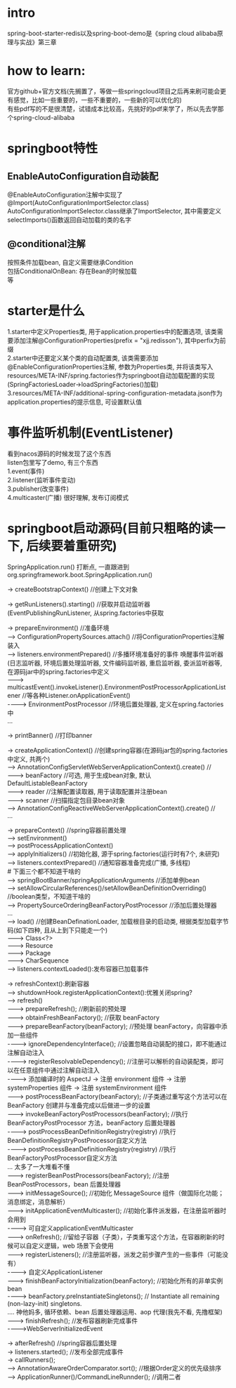   
# intro  
spring-boot-starter-redis以及spring-boot-demo是《spring cloud alibaba原理与实战》第三章    
  
  
# how to learn:  
官方github+官方文档(先搁置了，等做一些springcloud项目之后再来刷可能会更有感觉，比如一些重要的，一些不重要的，一些新的可以优化的)  
有些pdf写的不是很清楚，试错成本比较高，先挑好的pdf来学了，所以先去学那个spring-cloud-alibaba  
  
  
# springboot特性  
  
## EnableAutoConfiguration自动装配  
@EnableAutoConfiguration注解中实现了@Import(AutoConfigurationImportSelector.class)  
AutoConfigurationImportSelector.class继承了ImportSelector, 其中需要定义selectImports()函数返回自动加载的类的名字    
  
## @conditional注解  
按照条件加载bean, 自定义需要继承Condition    
包括ConditionalOnBean: 存在Bean的时候加载    
等    
  
# starter是什么    
1.starter中定义Properties类, 用于application.properties中的配置选项, 该类需要添加注解@ConfigurationProperties(prefix = "xjj.redisson"), 其中perfix为前缀    
2.starter中还要定义某个类的自动配置类, 该类需要添加@EnableConfigurationProperties注解, 参数为Properties类, 并将该类写入resources/META-INF/spring.factories作为springboot自动加载配置的实现(SpringFactoriesLoader->loadSpringFactories()加载)    
3.resources/META-INF/additional-spring-configuration-metadata.json作为application.properties的提示信息, 可设置默认值    
  
# 事件监听机制(EventListener)  
看到nacos源码的时候发现了这个东西  
listen包里写了demo, 有三个东西  
1.event(事件)  
2.listener(监听事件变动)  
3.publisher(改变事件)  
4.multicaster(广播)
很好理解, 发布订阅模式  
  
  
# springboot启动源码(目前只粗略的读一下, 后续要着重研究)  
SpringApplication.run() 打断点, 一直跟进到org.springframework.boot.SpringApplication.run()  
  
-> createBootstrapContext() //创建上下文对象  
  
-> getRunListeners().starting() //获取并启动监听器(EventPublishingRunListener, 从spring.factories中获取  
  
-> prepareEnvironment() //准备环境  
    --> ConfigurationPropertySources.attach() //将ConfigurationProperties注解装入  
    --> listeners.environmentPrepared() //多播环境准备好的事件 唤醒事件监听器(日志监听器, 环境后置处理监听器, 文件编码监听器, 重启监听器, 委派监听器等, 在源码jar中的spring.factories中定义  
        ---> multicastEvent().invokeListener().EnvironmentPostProcessorApplicationListener //等各种Listener.onApplicationEvent()  
            ----> EnvironmentPostProcessor //环境后置处理器, 定义在spring.factories中  
    ...  
  
-> printBanner() //打印banner  
  
-> createApplicationContext() //创建spring容器(在源码jar包的spring.factories中定义, 共两个)  
    --> AnnotationConfigServletWebServerApplicationContext().create() //  
        ---> beanFactory //可选, 用于生成bean对象, 默认DefaultListableBeanFactory  
        ---> reader //注解配置读取器, 用于读取配置并注册bean  
        ---> scanner //扫描指定包目录bean对象  
    --> AnnotationConfigReactiveWebServerApplicationContext().create() //  
    ...  
  
-> prepareContext() //spring容器前置处理  
    --> setEnvironment()  
    --> postProcessApplicationContext()  
    --> applyInitializers() //初始化器, 源于spring.factories(运行时有7个, 未研究)  
    --> listeners.contextPrepared() //通知容器准备完成(广播, 多线程)  
      # 下面三个都不知道干啥的  
    --> springBootBanner/springApplicationArguments //添加单例bean  
    --> setAllowCircularReferences()/setAllowBeanDefinitionOverriding() //boolean类型，不知道干啥的  
    --> PropertySourceOrderingBeanFactoryPostProcessor //添加后置处理器  
    ...  
    --> load() //创建BeanDefinationLoader, 加载根目录的启动类, 根据类型加载字节码(如下四种, 且从上到下只能走一个)  
        ---> Class<?>  
        ---> Resource  
        ---> Package  
        ---> CharSequence  
    --> listeners.contextLoaded():发布容器已加载事件  
  
-> refreshContext():刷新容器  
    --> shutdownHook.registerApplicationContext():优雅关闭spring?  
    --> refresh()  
        ---> prepareRefresh(); //刷新前的预处理  
        ---> obtainFreshBeanFactory(); //获取 beanFactory  
        ---> prepareBeanFactory(beanFactory); //预处理 beanFactory，向容器中添加一些组件  
             ----> ignoreDependencyInterface(); //设置忽略自动装配的接口，即不能通过注解自动注入  
             ----> registerResolvableDependency(); //注册可以解析的自动装配类，即可以在任意组件中通过注解自动注入  
             ----> 添加编译时的 AspectJ -> 注册 environment 组件 -> 注册 systemProperties 组件 -> 注册 systemEnvironment 组件  
        ---> postProcessBeanFactory(beanFactory); //子类通过重写这个方法可以在 BeanFactory 创建并与准备完成以后做进一步的设置  
        ---> invokeBeanFactoryPostProcessors(beanFactory); //执行 BeanFactoryPostProcessor 方法，beanFactory 后置处理器  
             ----> postProcessBeanDefinitionRegistry(registry) //执行BeanDefinitionRegistryPostProcessor自定义方法  
             ----> postProcessBeanDefinitionRegistry(registry) //执行BeanFactoryPostProcessor自定义方法  
             ... 太多了一大堆看不懂  
        ---> registerBeanPostProcessors(beanFactory); //注册 BeanPostProcessors，bean 后置处理器  
        ---> initMessageSource(); //初始化 MessageSource 组件（做国际化功能；消息绑定，消息解析）  
        ---> initApplicationEventMulticaster(); //初始化事件派发器，在注册监听器时会用到  
             ----> 可自定义applicationEventMulticaster  
        ---> onRefresh(); //留给子容器（子类），子类重写这个方法，在容器刷新的时候可以自定义逻辑，web 场景下会使用  
        ---> registerListeners(); //注册监听器，派发之前步骤产生的一些事件（可能没有）  
             ----> 自定义ApplicationListener  
        ---> finishBeanFactoryInitialization(beanFactory); //初始化所有的非单实例 bean  
             ----> beanFactory.preInstantiateSingletons();  // Instantiate all remaining (non-lazy-init) singletons.  
             .... 神他妈多, 循环依赖、bean 后置处理器运用、aop 代理(我先不看, 先撸框架)  
        ---> finishRefresh(); //发布容器刷新完成事件  
             ---->WebServerInitializedEvent
  
-> afterRefresh() //spring容器后置处理  
-> listeners.started(); //发布全部完成事件  
-> callRunners();  
   --> AnnotationAwareOrderComparator.sort(); //根据Order定义的优先级排序  
   --> ApplicationRunner()/CommandLineRunnder(); //调用二者  
  